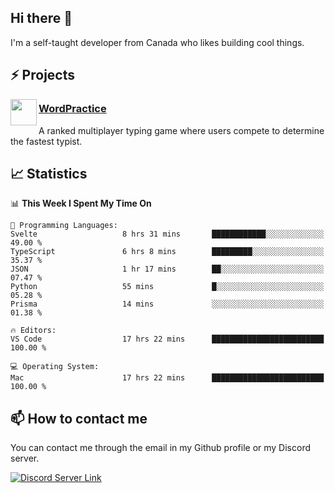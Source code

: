 <h2>Hi there 👋</h2>

<p>I'm a self-taught developer from Canada who likes building cool things.</p>

<h2>⚡ Projects</h2>

<img align="left" src="https://i.imgur.com/6RT8VFO.png" width="42" height="42" />
<h3><a target="_blank" href="https://wordpractice.principle.sh/">WordPractice</a></h3>
<p>A ranked multiplayer typing game where users compete to determine the fastest typist.</p>

<h2>📈 Statistics</h2>

<!--START_SECTION:waka-->
📊 **This Week I Spent My Time On** 

```text
💬 Programming Languages: 
Svelte                   8 hrs 31 mins       ████████████░░░░░░░░░░░░░   49.00 % 
TypeScript               6 hrs 8 mins        █████████░░░░░░░░░░░░░░░░   35.37 % 
JSON                     1 hr 17 mins        ██░░░░░░░░░░░░░░░░░░░░░░░   07.47 % 
Python                   55 mins             █░░░░░░░░░░░░░░░░░░░░░░░░   05.28 % 
Prisma                   14 mins             ░░░░░░░░░░░░░░░░░░░░░░░░░   01.38 % 

🔥 Editors: 
VS Code                  17 hrs 22 mins      █████████████████████████   100.00 % 

💻 Operating System: 
Mac                      17 hrs 22 mins      █████████████████████████   100.00 % 
```


<!--END_SECTION:waka-->

<h2>📫 How to contact me</h2>

You can contact me through the email in my Github profile or my Discord server.

[![Discord Server Link](https://dcbadge.vercel.app/api/server/DHnk46C)](https://discord.gg/DHnk46C)

